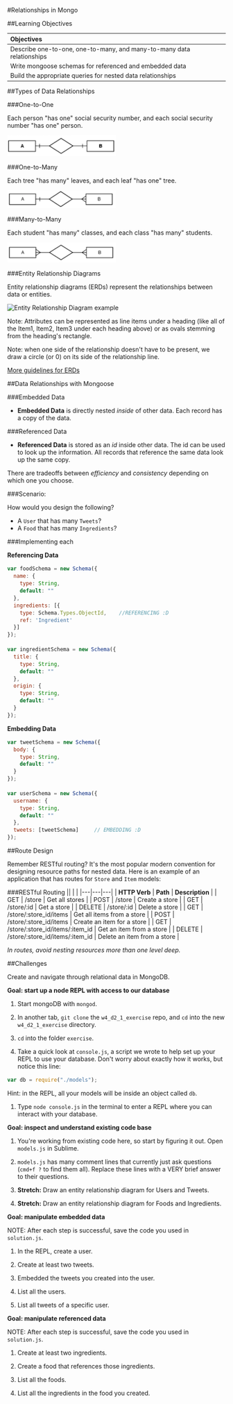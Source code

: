 #Relationships in Mongo


##Learning Objectives

| Objectives |
| :---- |
| Describe one-to-one, one-to-many, and many-to-many data relationships |
| Write mongoose schemas for referenced and embedded data |
| Build the appropriate queries for nested data relationships |

##Types of Data Relationships

###One-to-One

Each person "has one" social security number, and each social security number "has one" person.

<img src="./img/one_to_one.png" alt="one to one erd" style="width: 250px;">

###One-to-Many

Each tree "has many" leaves, and each leaf "has one" tree.

<img src="./img/one_to_many.png" alt="one to many erd" style="width: 250px;">

###Many-to-Many

Each student "has many" classes, and each class "has many" students.

<img src="./img/many_to_many.png" alt="many to many erd" style="width: 250px;">

###Entity Relationship Diagrams

Entity relationship diagrams (ERDs) represent the relationships between data or entities.

![Entity Relationship Diagram example](https://www.edrawsoft.com/images/examples/entity-relationship-diagram.png)

Note: Attributes can be represented as line items under a heading (like all of the Item1, Item2, Item3 under each heading above) or as ovals stemming from the heading's rectangle.  

Note: when one side of the relationship doesn't have to be present, we draw a circle (or 0) on its side of the relationship line.

[More guidelines for ERDs](http://docs.oracle.com/cd/A87860_01/doc/java.817/a81358/05_dev1.htm)



##Data Relationships with Mongoose

###Embedded Data

* **Embedded Data** is directly nested *inside* of other data. Each record has a copy of the data.

###Referenced Data

* **Referenced Data** is stored as an *id* inside other data. The id can be used to look up the information. All records that reference the same data look up the same copy.

There are tradeoffs between *efficiency* and *consistency* depending on which one you choose.

###Scenario:

How would you design the following?

* A `User` that has many `Tweets`?
* A `Food` that has many `Ingredients`?


###Implementing each

**Referencing Data**

```javascript
var foodSchema = new Schema({
  name: {
    type: String,
    default: ""
  },
  ingredients: [{
    type: Schema.Types.ObjectId,	//REFERENCING :D
    ref: 'Ingredient'
  }]
});

var ingredientSchema = new Schema({
  title: {
    type: String,
    default: ""
  },
  origin: {
    type: String,
    default: ""
  }
});
```

**Embedding Data**

```javascript
var tweetSchema = new Schema({
  body: {
    type: String,
    default: ""
  }
});

var userSchema = new Schema({
  username: {
    type: String,
    default: ""
  },
  tweets: [tweetSchema]		// EMBEDDING :D
});
```

##Route Design

Remember RESTful routing? It's the most popular modern convention for designing resource paths for nested data. Here is an example of an application that has routes for `Store` and `Item` models:

###RESTful Routing
|| | |
|---|---|---|
| **HTTP Verb** | **Path** | **Description** |
| GET | /store | Get all stores |
| POST | /store | Create a store |
| GET | /store/:id | Get a store |
| DELETE | /store/:id | Delete a store |
| GET | /store/:store_id/items | Get all items from a store |
| POST | /store/:store_id/items | Create an item for a store |
| GET | /store/:store_id/items/:item_id | Get an item from a store |
| DELETE | /store/:store_id/items/:item_id | Delete an item from a store |

*In routes, avoid nesting resources more than one level deep.*

##Challenges

Create and navigate through relational data in MongoDB.

**Goal: start up a node REPL with access to our database**


1. Start mongoDB with `mongod`.

1. In another tab, `git clone` the `w4_d2_1_exercise` repo, and `cd` into the new `w4_d2_1_exercise` directory.

1. `cd` into the folder `exercise`.

1. Take a quick look at `console.js`, a script we wrote to help set up your REPL to use your database. Don't worry about exactly how it works, but notice this line:

  ```js
  var db = require("./models");
  ```

  Hint: in the REPL, all your models will be inside an object called `db`.

1. Type `node console.js` in the terminal to enter a REPL where you can interact with your database.


**Goal: inspect and understand existing code base**

1. You're working from existing code here, so start by figuring it out. Open `models.js` in Sublime.

1. `models.js` has many comment lines that currently just ask questions (`cmd+f ?` to find them all).  Replace these lines with a VERY brief answer to their questions.

1. **Stretch:** Draw an entity relationship diagram for Users and Tweets.

1. **Stretch:** Draw an entity relationship diagram for  Foods and Ingredients.


**Goal: manipulate embedded data**

NOTE: After each step is successful, save the code you used in `solution.js`.

1. In the REPL, create a user.

1. Create at least two tweets.

1. Embedded the tweets you created into the user.

1. List all the users.

1. List all tweets of a specific user.

**Goal: manipulate referenced data**

NOTE: After each step is successful, save the code you used in `solution.js`.

1. Create at least two ingredients.

1. Create a food that references those ingredients.

1. List all the foods.

1. List all the ingredients in the food you created.
